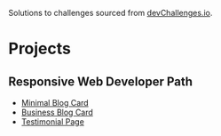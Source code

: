 Solutions to challenges sourced from [devChallenges.io](https://devchallenges.io/challenges).

# Projects

## Responsive Web Developer Path

- [Minimal Blog Card](https://leemander.github.io/devChallenges/responsive-web-developer/minimal-blog-card/)
- [Business Blog Card](https://leemander.github.io/devChallenges/responsive-web-developer/business-blog-card/)
- [Testimonial Page](https://leemander.github.io/devChallenges/responsive-web-developer/testimonial-page/)
